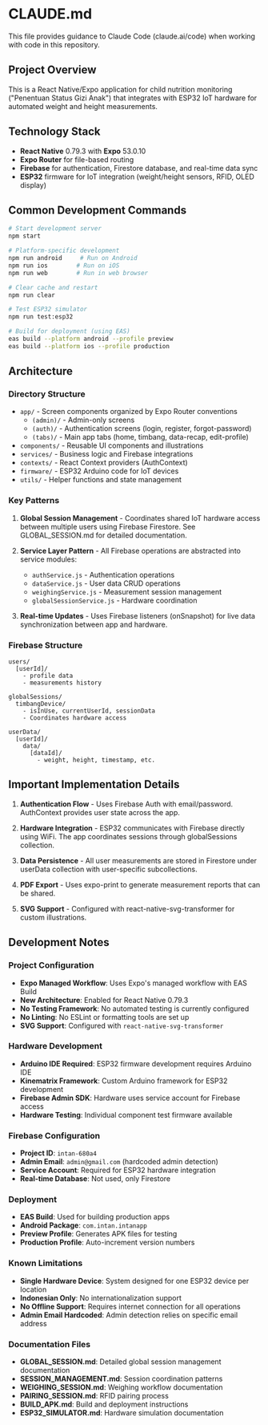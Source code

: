 # CLAUDE.md

This file provides guidance to Claude Code (claude.ai/code) when working with code in this repository.

## Project Overview

This is a React Native/Expo application for child nutrition monitoring ("Penentuan Status Gizi Anak") that integrates with ESP32 IoT hardware for automated weight and height measurements.

## Technology Stack

- **React Native** 0.79.3 with **Expo** 53.0.10
- **Expo Router** for file-based routing
- **Firebase** for authentication, Firestore database, and real-time data sync
- **ESP32** firmware for IoT integration (weight/height sensors, RFID, OLED display)

## Common Development Commands

```bash
# Start development server
npm start

# Platform-specific development
npm run android     # Run on Android
npm run ios        # Run on iOS  
npm run web        # Run in web browser

# Clear cache and restart
npm run clear

# Test ESP32 simulator
npm run test:esp32

# Build for deployment (using EAS)
eas build --platform android --profile preview
eas build --platform ios --profile production
```

## Architecture

### Directory Structure
- `app/` - Screen components organized by Expo Router conventions
  - `(admin)/` - Admin-only screens
  - `(auth)/` - Authentication screens (login, register, forgot-password)
  - `(tabs)/` - Main app tabs (home, timbang, data-recap, edit-profile)
- `components/` - Reusable UI components and illustrations
- `services/` - Business logic and Firebase integrations
- `contexts/` - React Context providers (AuthContext)
- `firmware/` - ESP32 Arduino code for IoT devices
- `utils/` - Helper functions and state management

### Key Patterns

1. **Global Session Management** - Coordinates shared IoT hardware access between multiple users using Firebase Firestore. See GLOBAL_SESSION.md for detailed documentation.

2. **Service Layer Pattern** - All Firebase operations are abstracted into service modules:
   - `authService.js` - Authentication operations
   - `dataService.js` - User data CRUD operations
   - `weighingService.js` - Measurement session management
   - `globalSessionService.js` - Hardware coordination

3. **Real-time Updates** - Uses Firebase listeners (onSnapshot) for live data synchronization between app and hardware.

### Firebase Structure

```
users/
  [userId]/
    - profile data
    - measurements history

globalSessions/
  timbangDevice/
    - isInUse, currentUserId, sessionData
    - Coordinates hardware access

userData/
  [userId]/
    data/
      [dataId]/
        - weight, height, timestamp, etc.
```

## Important Implementation Details

1. **Authentication Flow** - Uses Firebase Auth with email/password. AuthContext provides user state across the app.

2. **Hardware Integration** - ESP32 communicates with Firebase directly using WiFi. The app coordinates sessions through globalSessions collection.

3. **Data Persistence** - All user measurements are stored in Firestore under userData collection with user-specific subcollections.

4. **PDF Export** - Uses expo-print to generate measurement reports that can be shared.

5. **SVG Support** - Configured with react-native-svg-transformer for custom illustrations.

## Development Notes

### Project Configuration
- **Expo Managed Workflow**: Uses Expo's managed workflow with EAS Build
- **New Architecture**: Enabled for React Native 0.79.3
- **No Testing Framework**: No automated testing is currently configured
- **No Linting**: No ESLint or formatting tools are set up
- **SVG Support**: Configured with `react-native-svg-transformer`

### Hardware Development
- **Arduino IDE Required**: ESP32 firmware development requires Arduino IDE
- **Kinematrix Framework**: Custom Arduino framework for ESP32 development
- **Firebase Admin SDK**: Hardware uses service account for Firebase access
- **Hardware Testing**: Individual component test firmware available

### Firebase Configuration
- **Project ID**: `intan-680a4`
- **Admin Email**: `admin@gmail.com` (hardcoded admin detection)
- **Service Account**: Required for ESP32 hardware integration
- **Real-time Database**: Not used, only Firestore

### Deployment
- **EAS Build**: Used for building production apps
- **Android Package**: `com.intan.intanapp`
- **Preview Profile**: Generates APK files for testing
- **Production Profile**: Auto-increment version numbers

### Known Limitations
- **Single Hardware Device**: System designed for one ESP32 device per location
- **Indonesian Only**: No internationalization support
- **No Offline Support**: Requires internet connection for all operations
- **Admin Email Hardcoded**: Admin detection relies on specific email address

### Documentation Files
- **GLOBAL_SESSION.md**: Detailed global session management documentation
- **SESSION_MANAGEMENT.md**: Session coordination patterns
- **WEIGHING_SESSION.md**: Weighing workflow documentation
- **PAIRING_SESSION.md**: RFID pairing process
- **BUILD_APK.md**: Build and deployment instructions
- **ESP32_SIMULATOR.md**: Hardware simulation documentation